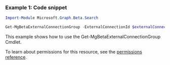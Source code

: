 ### Example 1: Code snippet

```powershellImport-Module Microsoft.Graph.Beta.Search

Get-MgBetaExternalConnectionGroup -ExternalConnectionId $externalConnectionId -ExternalGroupId $externalGroupId
```
This example shows how to use the Get-MgBetaExternalConnectionGroup Cmdlet.
To learn about permissions for this resource, see the [permissions reference](/graph/permissions-reference).

